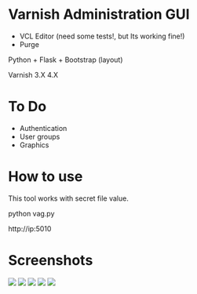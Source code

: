 Varnish Administration GUI 
==========================

* VCL Editor (need some tests!, but Its working fine!)
* Purge

Python + Flask + Bootstrap (layout)

Varnish 3.X 4.X

To Do
=====

* Authentication
* User groups
* Graphics

How to use
==========

This tool works with secret file value.

python vag.py

http://ip:5010

Screenshots
==========
![](http://i57.tinypic.com/scynox.png)
![](http://i62.tinypic.com/cryxj.png)
![](http://i58.tinypic.com/2z7j5lx.png)
![](http://i60.tinypic.com/2n1f20z.png)
![](http://s21.postimg.org/vzdv39r47/tela_editor.png)
